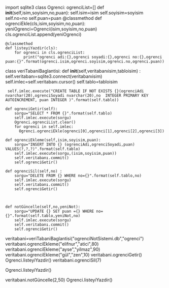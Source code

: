 import sqlite3
class Ogrenci:
    ogrenciList=[]
    def __init__(self,isim,soyisim,no,puan):
        self.isim=isim
        self.soyisim=soyisim
        self.no=no
        self.puan=puan
    @classmethod 
    def ogrenciEkle(cls,isim,soyisim,no,puan):
        yeniOgrenci=Ogrenci(isim,soyisim,no,puan)
        cls.ogrenciList.append(yeniOgrenci)
       
    @classmethod
    def listeyiYazdir(cls):
        for ogrenci in cls.ogrenciList:
            print("ogrenci adi:{},ogrenci soyadi:{},ogrenci no:{},ogrenci puan:{}".format(ogrenci.isim,ogrenci.soyisim,ogrenci.no,ogrenci.puan))
    
class veriTabaniBaglantisi: 
    def __init__(self,veritabanıisim,tabloisim) :
     self.veritabanı=sqlite3.connect(veritabanıisim)
     self.imlec=self.veritabanı.cursor()
     self.tablo=tabloisim

     self.imlec.execute("CREATE TABLE IF NOT EXISTS {}(ogrenciAdi nvarchar(20),ogrenciSoyadi nvarchar(20),no  INTEGER PRIMARY KEY AUTOINCREMENT, puan INTEGER )".format(self.tablo)) 

    def ogrenciGetir(self):
        sorgu="SELECT * FROM {}".format(self.tablo)
        self.imlec.execute(sorgu)
        Ogrenci.ogrenciList.clear()
        for ogrenci in self.imlec:
          Ogrenci.ogrenciEkle(ogrenci[0],ogrenci[1],ogrenci[2],ogrenci[3])

    def ogrenciEkleme(self,isim,soyisim,puan):
        sorgu="INSERT INTO {} (ogrenciAdi,ogrenciSoyadi,puan) VALUES(?,?,?)".format(self.tablo)
        self.imlec.execute(sorgu,(isim,soyisim,puan))
        self.veritabanı.commit()
        self.ogrenciGetir()
        
    def ogrenciSil(self,no) :
        sorgu="DELETE FROM {} WHERE no={}".format(self.tablo,no)
        self.imlec.execute(sorgu)
        self.veritabanı.commit()
        self.ogrenciGetir()



    def notGüncelle(self,no,yeniNot):
        sorgu="UPDATE {} SET puan ={} WHERE no={}".format(self.tablo,yeniNot,no)
        self.imlec.execute(sorgu)
        self.veritabanı.commit()
        self.ogrenciGetir()
                           










veritabani=veriTabaniBaglantisi("ogrenciNotSistemi.db","ogrenci")     
veritabani.ogrenciEkleme("elifnur","atici",80)
veritabani.ogrenciEkleme("ayse","yilmaz",90)
veritabani.ogrenciEkleme("gül","zen",10)
veritabani.ogrenciGetir()
Ogrenci.listeyiYazdir()
veritabani.ogrenciSil(7)
        
Ogrenci.listeyiYazdir()

veritabani.notGüncelle(2,50)
Ogrenci.listeyiYazdir()
